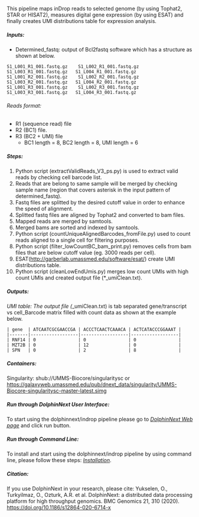 This pipeline maps inDrop reads to selected genome (by using Tophat2, STAR or HISAT2), measures digital gene expression (by using ESAT) and finally creates UMI distributions table for expression analysis. 

##### Inputs:
  * Determined_fastq: output of Bcl2fastq software which has a structure as shown at below. 
```
S1_L001_R1_001.fastq.gz    S1_L002_R1_001.fastq.gz   S1_L003_R1_001.fastq.gz   S1_L004_R1_001.fastq.gz
S1_L001_R2_001.fastq.gz    S1_L002_R2_001.fastq.gz   S1_L003_R2_001.fastq.gz   S1_L004_R2_001.fastq.gz
S1_L001_R3_001.fastq.gz    S1_L002_R3_001.fastq.gz   S1_L003_R3_001.fastq.gz   S1_L004_R3_001.fastq.gz
```

###### Reads format:
* R1 (sequence read) file 
* R2 (BC1) file. 
* R3 (BC2 + UMI) file
	* BC1 length = 8, BC2 length = 8, UMI length = 6


##### Steps:
  1. Python script (extractValidReads_V3_ps.py) is used to extract valid reads by checking cell barcode list.
  2. Reads that are belong to same sample will be merged by checking sample name (region that covers asterisk in the input pattern of determined_fastq). 
  3. Fastq files are splitted by the desired cutoff value in order to enhance the speed of alignment.
  4. Splitted fastq files are aligned by Tophat2 and converted to bam files.
  5. Mapped reads are merged by samtools.
  6. Merged bams are sorted and indexed by samtools. 
  7. Python script (countUniqueAlignedBarcodes_fromFile.py) used to count reads aligned to a single cell for filtering purposes. 
  8. Python script (filter_lowCountBC_bam_print.py) removes cells from bam files that are below cutoff value (eg. 3000 reads per cell). 
  9. ESAT(http://garberlab.umassmed.edu/software/esat/) create UMI distributions table.
  10. Python script (cleanLowEndUmis.py) merges low count UMIs with high count UMIs and created output file (*_umiClean.txt). 

##### Outputs:

*UMI table: The output file (*_umiClean.txt) is tab separated gene/transcript vs cell_Barcode matrix filled with count data as shown at the example below.

    | gene  | ATCAATCGCGAACCGA | ACCCTCAACTCAAACA | ACTCATACCCGGAAAT |
    |-------|------------------|------------------|------------------|
    | RNF14 | 0                | 0                | 0                |
    | MZT2B | 0                | 12               | 0                |
    | SPN   | 0                | 2                | 8                |

##### Containers:
Singularity: shub://UMMS-Biocore/singularitysc or https://galaxyweb.umassmed.edu/pub/dnext_data/singularity/UMMS-Biocore-singularitysc-master-latest.simg 

##### Run through DolphinNext User Interface:

To start using the dolphinnext/indrop pipeline please go to [*DolphinNext Web page*](https://dolphinnext.umassmed.edu/index.php?np=1&id=830) and click run button.

##### Run through Command Line:

To install and start using the dolphinnext/indrop pipeline by using command line, please follow these steps: [*Installation*](https://github.com/dolphinnext/indrop/blob/master/docs/local.md).

##### Citation:

If you use DolphinNext in your research, please cite: 
Yukselen, O., Turkyilmaz, O., Ozturk, A.R. et al. DolphinNext: a distributed data processing platform for high throughput genomics. BMC Genomics 21, 310 (2020). https://doi.org/10.1186/s12864-020-6714-x
